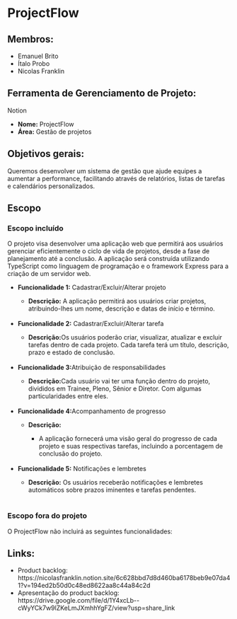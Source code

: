 <h1>ProjectFlow</h1>
<h2>Membros:</h2>
	<ul>
		<li>Emanuel Brito</li>
		<li>Ítalo Probo</li>
		<li>Nicolas Franklin</li>
	</ul>
<h2>Ferramenta de Gerenciamento de Projeto:</h2>
<p>Notion</p>
<ul>
	<li><b>Nome:</b> ProjectFlow</li>
	<li><b>Área:</b> Gestão de projetos</li>
</ul>
<h2>Objetivos gerais:</h2>
<p>Queremos desenvolver um sistema de gestão que ajude equipes a aumentar a performance, facilitando através de relatórios, listas de tarefas e calendários personalizados.</p>
<h2>Escopo</h2>
<h3>Escopo incluído</h3>
<p>O projeto visa desenvolver uma aplicação web que permitirá aos usuários gerenciar eficientemente o ciclo de vida de projetos, desde a fase de planejamento até a conclusão. A aplicação será construída utilizando TypeScript como linguagem de programação e o framework Express para a criação de um servidor web.</p>
<ul>
	<li><b>Funcionalidade 1:</b> Cadastrar/Excluir/Alterar projeto</li>
	<ul>
		<li><b>Descrição:</b> A aplicação permitirá aos usuários criar projetos, atribuindo-lhes um nome, descrição e datas de início e término.
</li>
	</ul>
		<br>
	<li><b>Funcionalidade 2:</b> Cadastrar/Excluir/Alterar tarefa</li>
	<ul>
		<li><b>Descrição:</b>Os usuários poderão criar, visualizar, atualizar e excluir tarefas dentro de cada projeto. Cada tarefa terá um título, descrição, prazo e estado de conclusão.</li>
	</ul>
		<br>
	<li><b>Funcionalidade 3:</b>Atribuição de responsabilidades</li>
	<ul>
		<li><b>Descrição:</b>Cada usuário vai ter uma função dentro do projeto, divididos em Trainee, Pleno, Sênior e Diretor. Com algumas particularidades entre eles.</li>
	</ul>
		<br>
	<li><b>Funcionalidade 4:</b>Acompanhamento de progresso</li>
	<ul>
		<li><b>Descrição:</b></li> 
	<ul>
		<li>A aplicação fornecerá uma visão geral do progresso de cada projeto e suas respectivas tarefas, incluindo a porcentagem de conclusão do projeto.</li>
	</ul>
	</ul>
		<br>
	<li><b>Funcionalidade 5:</b> Notificações e lembretes</li>
	<ul>
		<li><b>Descrição:</b> Os usuários receberão notificações e lembretes automáticos sobre prazos iminentes e tarefas pendentes.</li>
	</ul>
		<br>
</ul>
<h3>Escopo fora do projeto</h3>
<p>O ProjectFlow não incluirá as seguintes funcionalidades:</p>
<h2>Links:</h2>
       <ul>
		<li>Product backlog: https://nicolasfranklin.notion.site/6c628bbd7d8d460ba6178beb9e07da41?v=194ed2b50d0c48ed8622aa8c44a84c2d </li>
		<li>Apresentação do product backlog: https://drive.google.com/file/d/1Y4xcLb--cWyYCk7w9lZKeLmJXmhhYgFZ/view?usp=share_link </li>
	</ul>
